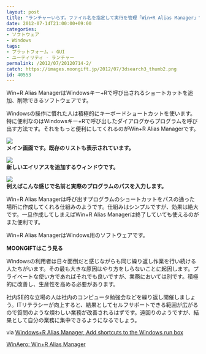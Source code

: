 ```yaml
---
layout: post
title: "ランチャーいらず。ファイル名を指定して実行を管理「Win+R Alias Manager」"
date: 2012-07-14T21:00:00+09:00
categories:
- ソフトウェア
- Windows
tags: 
- プラットフォーム - GUI
- ユーティリティ - ランチャー
permalink: /2012/07/20120714-2/
catch: https://images.moongift.jp/2012/07/3dsearch3_thumb2.png
id: 40553
---
```

Win+R Alias ManagerはWindowsキー+Rで呼び出されるショートカットを追加、削除できるソフトウェアです。

  

Windowsの操作に慣れた人は積極的にキーボードショートカットを使います。特に便利なのはWindowsキー+Rで呼び出したダイアログからプログラムを呼び出す方法です。それをもっと便利にしてくれるのがWin+R Alias Managerです。

  

[![](https://images.moongift.jp/2012/07/3dsearch2_thumb2.png)](https://images.moongift.jp/2012/07/3dsearch22.png)  
**メイン画面です。既存のリストも表示されています。**

  

[![](https://images.moongift.jp/2012/07/3dsearch3_thumb2.png)](https://images.moongift.jp/2012/07/3dsearch32.png)  
**新しいエイリアスを追加するウィンドウです。**

  

[![](https://images.moongift.jp/2012/07/3dsearch4_thumb2.png)](https://images.moongift.jp/2012/07/3dsearch42.png)  
**例えばこんな感じで名前と実際のプログラムのパスを入力します。**

  

Win+R Alias Managerは呼び出すプログラムのショートカットをパスの通った場所に作成してくれる仕組みのようです。仕組みはシンプルですが、効果は絶大です。一旦作成してしまえばWin+R Alias Managerは終了していても使えるのがまた便利です。

  

Win+R Alias ManagerはWindows用のソフトウェアです。

  
  
  

**MOONGIFTはこう見る**

  

Windowsの利用者は日々面倒だと感じながらも同じ繰り返し作業を行い続ける人たちがいます。その最も大きな原因はやり方をしらないことに起因します。プライベートな使い方であればそれでも良いですが、業務においては別です。積極的に改善し、生産性を高める必要があります。

  

社内SE的な立場の人は社内のコンピュータ勉強会などを繰り返し開催しましょう。ITリテラシーが向上すると、結果としてセルフサポートできる範囲が広がるので質問のような煩わしい業務が改善されるはずです。遠回りのようですが、結果として自分の業務に集中できるようになるでしょう。

  

via [Windows+R Alias Manager, Add shortcuts to the Windows run box](http://www.ghacks.net/2012/07/02/66339/)

  

[WinAero: Win+R Alias Manager](http://winaero.com/comment.php?comment.news.76)

